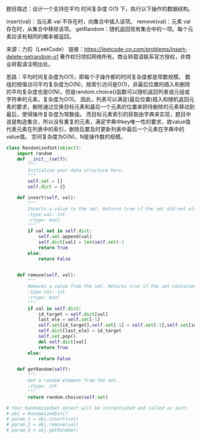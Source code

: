 题目描述：设计一个支持在平均 时间复杂度 O(1) 下，执行以下操作的数据结构。

insert(val)：当元素 val 不存在时，向集合中插入该项。
remove(val)：元素 val 存在时，从集合中移除该项。
getRandom：随机返回现有集合中的一项。每个元素应该有相同的概率被返回。

来源：力扣（LeetCode）
链接：https://leetcode-cn.com/problems/insert-delete-getrandom-o1
著作权归领扣网络所有。商业转载请联系官方授权，非商业转载请注明出处。

思路：平均时间复杂度为O(1)，即每个子操作都的时间复杂度都是常数规模。
数组的按值访问平均复杂度为O(N)，按索引访问是O(1)，非最后位置的插入和删除的平均复杂度也是O(N)，但是random.choice()函数可以随机返回列表或元组或字符串的元素，复杂度为O(1)。
因此，列表可以满足(最后位置)插入和随机返回元素的要求，删除通过交换目标元素和最后一个元素的位置来把待删除的元素移动到最后，使得操作复杂度为常数级。
而目标元素索引的获取由字典来实现，题目中说是构造集合，所以没有重复的元素，满足字典中key唯一性的要求，故value值代表元素在列表中的索引，删除后要及时更新列表中最后一个元素在字典中的value值。
空间复杂度为O(N)，N是操作数的规模。
```python
class RandomizedSet(object):
    import random
    def __init__(self):
        """
        Initialize your data structure here.
        """
        self.set = []
        self.dict = {}

    def insert(self, val):
        """
        Inserts a value to the set. Returns true if the set did not already contain the specified element.
        :type val: int
        :rtype: bool
        """
        if val not in self.dict:
            self.set.append(val)
            self.dict[val] = len(self.set)-1
            return True
        else:
            return False
        

    def remove(self, val):
        """
        Removes a value from the set. Returns true if the set contained the specified element.
        :type val: int
        :rtype: bool
        """
        if val in self.dict:
            id_target = self.dict[val]
            last_ele = self.set[-1]
            self.set[id_target],self.set[-1] = self.set[-1],self.set[id_target]
            self.dict[last_ele] = id_target
            self.set.pop()
            del self.dict[val]
            return True
        else:
            return False

    def getRandom(self):
        """
        Get a random element from the set.
        :rtype: int
        """
        return random.choice(self.set)

# Your RandomizedSet object will be instantiated and called as such:
# obj = RandomizedSet()
# param_1 = obj.insert(val)
# param_2 = obj.remove(val)
# param_3 = obj.getRandom()
```
